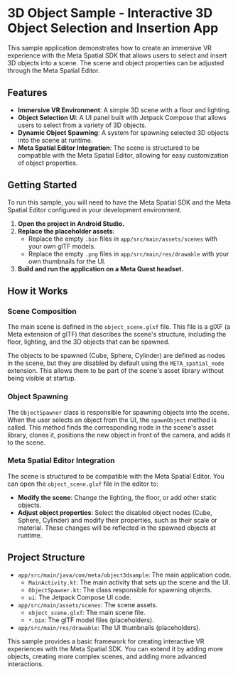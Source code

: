 # 3D Object Sample - Interactive 3D Object Selection and Insertion App

This sample application demonstrates how to create an immersive VR experience with the Meta Spatial SDK that allows users to select and insert 3D objects into a scene. The scene and object properties can be adjusted through the Meta Spatial Editor.

## Features

*   **Immersive VR Environment**: A simple 3D scene with a floor and lighting.
*   **Object Selection UI**: A UI panel built with Jetpack Compose that allows users to select from a variety of 3D objects.
*   **Dynamic Object Spawning**: A system for spawning selected 3D objects into the scene at runtime.
*   **Meta Spatial Editor Integration**: The scene is structured to be compatible with the Meta Spatial Editor, allowing for easy customization of object properties.

## Getting Started

To run this sample, you will need to have the Meta Spatial SDK and the Meta Spatial Editor configured in your development environment.

1.  **Open the project in Android Studio.**
2.  **Replace the placeholder assets**:
    *   Replace the empty `.bin` files in `app/src/main/assets/scenes` with your own glTF models.
    *   Replace the empty `.png` files in `app/src/main/res/drawable` with your own thumbnails for the UI.
3.  **Build and run the application on a Meta Quest headset.**

## How it Works

### Scene Composition

The main scene is defined in the `object_scene.glxf` file. This file is a glXF (a Meta extension of glTF) that describes the scene's structure, including the floor, lighting, and the 3D objects that can be spawned.

The objects to be spawned (Cube, Sphere, Cylinder) are defined as nodes in the scene, but they are disabled by default using the `META_spatial_node` extension. This allows them to be part of the scene's asset library without being visible at startup.

### Object Spawning

The `ObjectSpawner` class is responsible for spawning objects into the scene. When the user selects an object from the UI, the `spawnObject` method is called. This method finds the corresponding node in the scene's asset library, clones it, positions the new object in front of the camera, and adds it to the scene.

### Meta Spatial Editor Integration

The scene is structured to be compatible with the Meta Spatial Editor. You can open the `object_scene.glxf` file in the editor to:

*   **Modify the scene**: Change the lighting, the floor, or add other static objects.
*   **Adjust object properties**: Select the disabled object nodes (Cube, Sphere, Cylinder) and modify their properties, such as their scale or material. These changes will be reflected in the spawned objects at runtime.

## Project Structure

*   `app/src/main/java/com/meta/object3dsample`: The main application code.
    *   `MainActivity.kt`: The main activity that sets up the scene and the UI.
    *   `ObjectSpawner.kt`: The class responsible for spawning objects.
    *   `ui`: The Jetpack Compose UI code.
*   `app/src/main/assets/scenes`: The scene assets.
    *   `object_scene.glxf`: The main scene file.
    *   `*.bin`: The glTF model files (placeholders).
*   `app/src/main/res/drawable`: The UI thumbnails (placeholders).

This sample provides a basic framework for creating interactive VR experiences with the Meta Spatial SDK. You can extend it by adding more objects, creating more complex scenes, and adding more advanced interactions.
